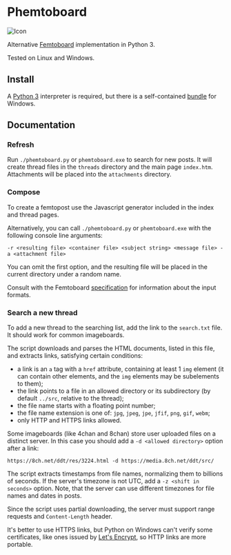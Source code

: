 Phemtoboard
===========

![Icon](http://s33.postimg.org/bgdkmdvhr/icon.png)

Alternative [Femtoboard](https://github.com/femtoboard/femtoboard/) implementation in Python 3.

Tested on Linux and Windows.

Install
-------

A [Python 3](https://www.python.org/) interpreter is required, but there is a self-contained [bundle](https://github.com/ob2Eopai/Phemtoboard/releases) for Windows.

Documentation
-------------

### Refresh

Run `./phemtoboard.py` or `phemtoboard.exe` to search for new posts. It will create thread files in the `threads` directory and the main page `index.htm`. Attachments will be placed into the `attachments` directory.

### Compose

To create a femtopost use the Javascript generator included in the index and thread pages.

Alternatively, you can call `./phemtoboard.py` or `phemtoboard.exe` with the following console line arguments:

```
-r <resulting file> <container file> <subject string> <message file> -a <attachment file>
```

You can omit the first option, and the resulting file will be placed in the current directory under a random name.

Consult with the Femtoboard [specification](https://github.com/femtoboard/femtoboard/blob/master/README.md) for information about the input formats.

### Search a new thread

To add a new thread to the searching list, add the link to the `search.txt` file. It should work for common imageboards.

The script downloads and parses the HTML documents, listed in this file, and extracts links, satisfying certain conditions:
- a link is an `a` tag with a `href` attribute, containing at least 1 `img` element (it can contain other elements, and the `img` elements may be subelements to them);
- the link points to a file in an allowed directory or its subdirectory (by default `../src`, relative to the thread);
- the file name starts with a floating point number;
- the file name extension is one of: `jpg`, `jpeg`, `jpe`, `jfif`, `png`, `gif`, `webm`;
- only HTTP and HTTPS links allowed.

Some imageboards (like 4chan and 8chan) store user uploaded files on a distinct server. In this case you should add a `-d <allowed directory>` option after a link:

```
https://8ch.net/ddt/res/3224.html -d https://media.8ch.net/ddt/src/
```

The script extracts timestamps from file names, normalizing them to billions of seconds. If the server's timezone is not UTC, add a `-z <shift in seconds>` option. Note, that the server can use different timezones for file names and dates in posts.

Since the script uses partial downloading, the server must support range requests and `Content-Length` header.

It's better to use HTTPS links, but Python on Windows can't verify some certificates, like ones issued by [Let's Encrypt](https://letsencrypt.org/), so HTTP links are more portable.
